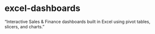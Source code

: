 # excel-dashboards
“Interactive Sales &amp; Finance dashboards built in Excel using pivot tables, slicers, and charts.”
